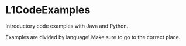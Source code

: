# L1CodeExamples
Introductory code examples with Java and Python.

Examples are divided by language! Make sure to go to the correct place.
